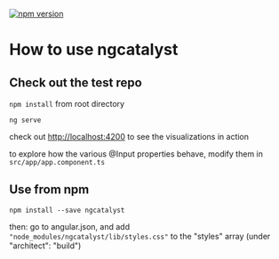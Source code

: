 [![npm version](https://badge.fury.io/js/ngcatalyst.svg)](https://badge.fury.io/js/ngcatalyst)

# How to use ngcatalyst 

## Check out the test repo

`npm install` from root directory 

`ng serve` 

check out [http://localhost:4200](http://localhost:4200) to see the visualizations in action

to explore how the various @Input properties behave, modify them in `src/app/app.component.ts`

## Use from npm 

`npm install --save ngcatalyst`

then: go to angular.json, and add `"node_modules/ngcatalyst/lib/styles.css"` to the "styles" array (under "architect": "build")
